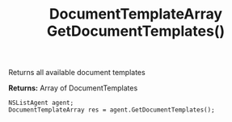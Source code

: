 ﻿---
uid: crmscript_ref_NSListAgent_GetDocumentTemplates
title: DocumentTemplateArray GetDocumentTemplates()
intellisense: NSListAgent.GetDocumentTemplates
keywords: NSListAgent, GetDocumentTemplates
so.topic: reference
---

Returns all available document templates


**Returns:** Array of DocumentTemplates

```crmscript
NSListAgent agent;
DocumentTemplateArray res = agent.GetDocumentTemplates();
```

